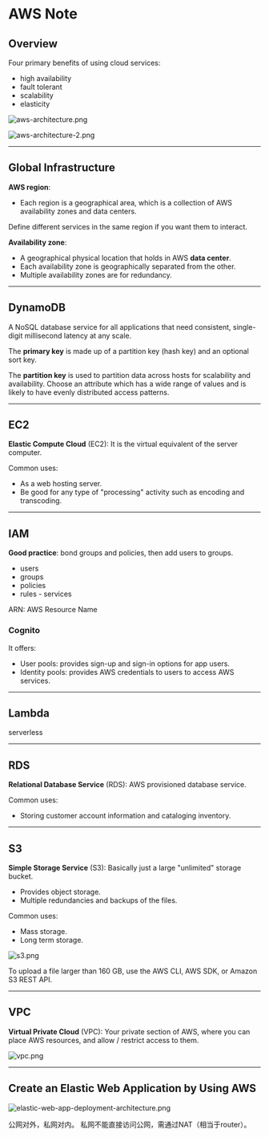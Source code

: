 # AWS Note

## Overview

Four primary benefits of using cloud services:

- high availability 
- fault tolerant
- scalability
- elasticity

![aws-architecture.png](img/aws-architecture.png)

![aws-architecture-2.png](img/aws-architecture-2.png)

---

## Global Infrastructure

**AWS region**: 

- Each region is a geographical area, which is a collection of AWS availability zones and data centers. 

Define different services in the same region if you want them to interact.

**Availability zone**: 

- A geographical physical location that holds in AWS **data center**. 
- Each availability zone is geographically separated from the other. 
- Multiple availability zones are for redundancy. 

---

## DynamoDB

A NoSQL database service for all applications that need consistent, single-digit millisecond latency at any scale. 

The **primary key** is made up of a partition key (hash key) and an optional sort key. 

The **partition key** is used to partition data across hosts for scalability and availability. Choose an attribute which has a wide range of values and is likely to have evenly distributed access patterns.

---

## EC2

**Elastic Compute Cloud** (EC2): It is the virtual equivalent of the server computer.

Common uses: 

- As a web hosting server.
- Be good for any type of "processing" activity such as encoding and transcoding.

---

## IAM

**Good practice**: bond groups and policies, then add users to groups. 

- users
- groups
- policies
- rules - services

ARN: AWS Resource Name

### Cognito 

It offers: 

- User pools: provides sign-up and sign-in options for app users.
- Identity pools: provides AWS credentials to users to access AWS services.

---

## Lambda

serverless

---

## RDS 

**Relational Database Service** (RDS):  AWS provisioned database service.

Common uses: 

- Storing customer account information and cataloging inventory.

---

## S3

**Simple Storage Service** (S3): Basically just a large "unlimited" storage bucket.

- Provides object storage.
- Multiple redundancies and backups of the files.

Common uses: 

- Mass storage. 
- Long term storage.

![s3.png](img/s3.png)

To upload a file larger than 160 GB, use the AWS CLI, AWS SDK, or Amazon S3 REST API.

---

## VPC

**Virtual Private Cloud** (VPC):  Your private section of AWS, where you can place AWS resources, and allow / restrict access to them.

![vpc.png](img/vpc.png)

---

## Create an Elastic Web Application by Using AWS

![elastic-web-app-deployment-architecture.png](img/elastic-web-app-deployment-architecture.png)

公网对外，私网对内。 私网不能直接访问公网，需通过NAT（相当于router）。